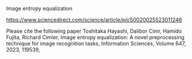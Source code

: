 Image entropy equalization



https://www.sciencedirect.com/science/article/pii/S0020025523011246

Please cite the following paper
Toshitaka Hayashi, Dalibor Cimr, Hamido Fujita, Richard Cimler, Image entropy equalization: A novel preprocessing technique for image recognition tasks, Information Sciences, Volume 647, 2023, 119539,
